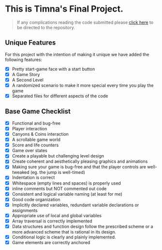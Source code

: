 # This is Timna's Final Project.
> If any complications reading the code submitted please [click here](https://github.com/tiaversa/TheNightMonsterGame) to be directed to the repository.

## Unique Features
For this project with the intention of making it unique we have added the following features:
- [x] Pretty start-game face with a start button
- [x] A Game Story
- [x] A Second Level
- [x] A randomized scenario to make it more special every time you play the game
- [x] Separated files for different aspects of the code

## Base Game Checklist
- [x] Functional and bug-free 
- [x] Player interaction
- [x] Canyons & Coins interaction 
- [x] A scrollable game world 
- [x] Score and life counters 
- [x] Game over states
- [x] Create a playable but challenging level design
- [x] Create coherent and aesthetically pleasing graphics and animations
- [x] Making sure your game is bug-free and that the player controls are well-tweaked (eg. the jump is well-timed)
- [x] Indentation is correct
- [x] Whitespace (empty lines and spaces) is properly used
- [x] inline comments but NOT commented out code
- [x] Consistent and logical variable naming (at least for me)
- [x] Good code organization 
- [x] Implicitly declared variables, redundant variable declarations or assignments 
- [x] Appropriate use of local and global variables 
- [x] Array traversal is correctly implemented
- [x] Data structures and function design follow the prescribed scheme or a more advanced scheme that is rational in its design.
- [x] Conditional logic is clearly and plainly implemented. 
- [x] Game elements are correctly anchored
